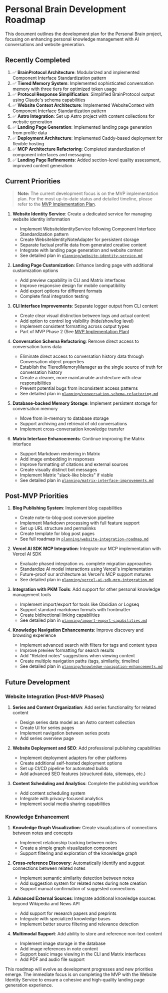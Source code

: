 # Personal Brain Development Roadmap

This document outlines the development plan for the Personal Brain project, focusing on enhancing personal knowledge management with AI conversations and website generation.

## Recently Completed

1. ✅ **BrainProtocol Architecture**: Modularized and implemented Component Interface Standardization pattern
2. ✅ **Tiered Memory System**: Implemented sophisticated conversation memory with three tiers for optimized token usage
3. ✅ **Protocol Response Simplification**: Simplified BrainProtocol output using Claude's schema capabilities
4. ✅ **Website Context Architecture**: Implemented WebsiteContext with Component Interface Standardization pattern
5. ✅ **Astro Integration**: Set up Astro project with content collections for website generation
6. ✅ **Landing Page Generation**: Implemented landing page generation from profile data
7. ✅ **Deployment Architecture**: Implemented Caddy-based deployment for flexible hosting
8. ✅ **MCP Architecture Refactoring**: Completed standardization of component interfaces and messaging
9. ✅ **Landing Page Refinements**: Added section-level quality assessment, improved content generation

## Current Priorities

> **Note:** The current development focus is on the MVP implementation plan. For the most up-to-date status and detailed timeline, please refer to the [MVP Implementation Plan](/planning/mvp-implementation-plan.md).

1. **Website Identity Service**: Create a dedicated service for managing website identity information
   - Implement WebsiteIdentityService following Component Interface Standardization pattern
   - Create WebsiteIdentityNoteAdapter for persistent storage
   - Separate factual profile data from generated creative content
   - Integrate with landing page generation and website context
   - See detailed plan in [`planning/website-identity-service.md`](/planning/website-identity-service.md)

2. **Landing Page Customization**: Enhance landing page with additional customization options
   - Add preview capability in CLI and Matrix interfaces
   - Improve responsive design for mobile compatibility
   - Add export options for different formats
   - Complete final integration testing

3. **CLI Interface Improvements**: Separate logger output from CLI content
   - Create clear visual distinction between logs and actual content
   - Add option to control log visibility (hide/show/log level)
   - Implement consistent formatting across output types
   - Part of MVP Phase 2 (See [MVP Implementation Plan](/planning/mvp-implementation-plan.md))

4. **Conversation Schema Refactoring**: Remove direct access to conversation turns data
   - Eliminate direct access to conversation history data through Conversation object properties
   - Establish the TieredMemoryManager as the single source of truth for conversation history
   - Create a cleaner, more maintainable architecture with clear responsibilities
   - Prevent potential bugs from inconsistent access patterns
   - See detailed plan in [`planning/conversation-schema-refactoring.md`](/planning/conversation-schema-refactoring.md)

5. **Database-backed Memory Storage**: Implement persistent storage for conversation memory
   - Move from in-memory to database storage
   - Support archiving and retrieval of old conversations
   - Implement cross-conversation knowledge transfer

6. **Matrix Interface Enhancements**: Continue improving the Matrix interface
   - Support Markdown rendering in Matrix
   - Add image embedding in responses
   - Improve formatting of citations and external sources
   - Create visually distinct bot messages
   - Implement Matrix "slack-like blocks" if viable
   - See detailed plan in [`planning/matrix-interface-improvements.md`](/planning/matrix-interface-improvements.md)

## Post-MVP Priorities

1. **Blog Publishing System**: Implement blog capabilities
   - Create note-to-blog-post conversion pipeline
   - Implement Markdown processing with full feature support
   - Set up URL structure and permalinks
   - Create template for blog post pages
   - See full roadmap in [`planning/website-integration-roadmap.md`](/planning/website-integration-roadmap.md)

2. **Vercel AI SDK MCP Integration**: Integrate our MCP implementation with Vercel AI SDK
   - Evaluate phased integration vs. complete migration approaches
   - Standardize AI model interactions using Vercel's implementation
   - Future-proof our architecture as Vercel's MCP support matures
   - See detailed plan in [`planning/vercel-ai-sdk-mcp-integration.md`](/planning/vercel-ai-sdk-mcp-integration.md)

3. **Integration with PKM Tools**: Add support for other personal knowledge management tools
   - Implement import/export for tools like Obsidian or Logseq
   - Support standard markdown formats with frontmatter
   - Create bidirectional linking capabilities
   - See detailed plan in [`planning/import-export-capabilities.md`](/planning/import-export-capabilities.md)

4. **Knowledge Navigation Enhancements**: Improve discovery and browsing experience
   - Implement advanced search with filters for tags and content types
   - Improve preview formatting for search results
   - Add "Related notes" suggestions when viewing content
   - Create multiple navigation paths (tags, similarity, timeline)
   - See detailed plan in [`planning/knowledge-navigation-enhancements.md`](/planning/knowledge-navigation-enhancements.md)

## Future Development

### Website Integration (Post-MVP Phases)

1. **Series and Content Organization**: Add series functionality for related content
   - Design series data model as an Astro content collection
   - Create UI for series pages
   - Implement navigation between series posts
   - Add series overview page

2. **Website Deployment and SEO**: Add professional publishing capabilities
   - Implement deployment adapters for other platforms
   - Create additional self-hosted deployment options
   - Set up CI/CD pipeline for automated builds
   - Add advanced SEO features (structured data, sitemaps, etc.)

3. **Content Scheduling and Analytics**: Complete the publishing workflow
   - Add content scheduling system
   - Integrate with privacy-focused analytics
   - Implement social media sharing capabilities

### Knowledge Enhancement

1. **Knowledge Graph Visualization**: Create visualizations of connections between notes and concepts
   - Implement relationship tracking between notes
   - Create a simple graph visualization component
   - Support filtering and exploration of the knowledge graph

2. **Cross-reference Discovery**: Automatically identify and suggest connections between related notes
   - Implement semantic similarity detection between notes
   - Add suggestion system for related notes during note creation
   - Support manual confirmation of suggested connections

3. **Advanced External Sources**: Integrate additional knowledge sources beyond Wikipedia and News API
   - Add support for research papers and preprints
   - Integrate with specialized knowledge bases
   - Implement better source filtering and relevance detection

4. **Multimodal Support**: Add ability to store and reference non-text content
   - Implement image storage in the database
   - Add image references in note content
   - Support basic image viewing in the CLI and Matrix interfaces
   - Add PDF and audio file support

This roadmap will evolve as development progresses and new priorities emerge. The immediate focus is on completing the MVP with the Website Identity Service to ensure a cohesive and high-quality landing page generation experience.
